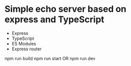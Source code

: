 # Simple echo server based on express and TypeScript
* Express
* TypeScript
* ES Modules
* Express router

npm run build
npm run start OR npm run dev